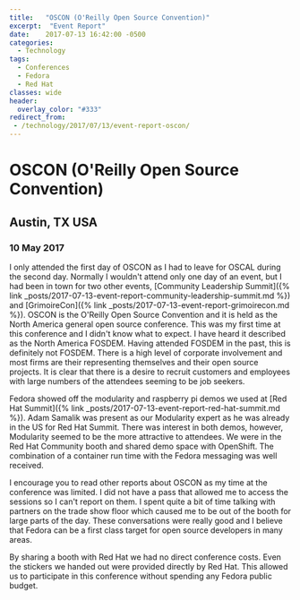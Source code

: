 ```yaml
---
title:   "OSCON (O'Reilly Open Source Convention)"
excerpt:  "Event Report"
date:    2017-07-13 16:42:00 -0500
categories:
  - Technology
tags:
  - Conferences
  - Fedora
  - Red Hat
classes: wide
header:
  overlay_color: "#333"
redirect_from:
 - /technology/2017/07/13/event-report-oscon/
---
```


# OSCON (O'Reilly Open Source Convention)

## Austin, TX USA

### 10 May 2017

I only attended the first day of OSCON as I had to leave for OSCAL during the second day. Normally I wouldn't attend only one day of an event, but I had been in town for two other events, [Community Leadership Summit]({% link _posts/2017-07-13-event-report-community-leadership-summit.md %}) and [GrimoireCon]({% link _posts/2017-07-13-event-report-grimoirecon.md %}).  OSCON is the O'Reilly Open Source Convention and it is held as the North America general open source conference.  This was my first time at this conference and I didn't know what to expect.  I have heard it described as the North America FOSDEM.  Having attended FOSDEM in the past, this is definitely not FOSDEM.  There is a high level of corporate involvement and most firms are their representing themselves and their open source projects.  It is clear that there is a desire to recruit customers and employees with large numbers of the attendees seeming to be job seekers.

Fedora showed off the modularity and raspberry pi demos we used at [Red Hat Summit]({% link _posts/2017-07-13-event-report-red-hat-summit.md %}).  Adam Samalik was present as our Modularity expert as he was already in the US for Red Hat Summit.  There was interest in both demos, however, Modularity seemed to be the more attractive to attendees.  We were in the Red Hat Community booth and shared demo space with OpenShift.  The combination of a container run time with the Fedora messaging was well received.

I encourage you to read other reports about OSCON as my time at the conference was limited.  I did not have a pass that allowed me to access the sessions so I can't report on them.  I spent quite a bit of time talking with partners on the trade show floor which caused me to be out of the booth for large parts of the day.  These conversations were really good and I believe that Fedora can be a first class target for open source developers in many areas.

By sharing a booth with Red Hat we had no direct conference costs.  Even the stickers we handed out were provided directly by Red Hat.  This allowed us to participate in this conference without spending any Fedora public budget.
